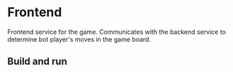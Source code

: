 # Frontend

Frontend service for the game. Communicates with the backend service to determine bot player's moves in the game board.

## Build and run
